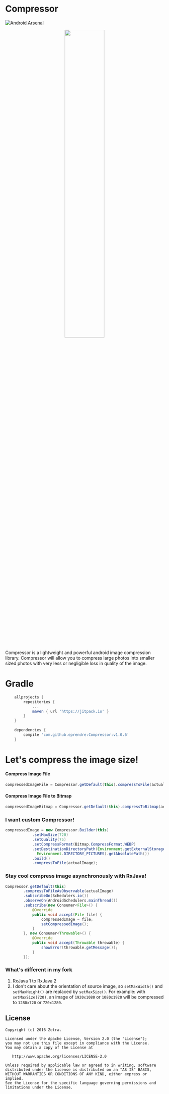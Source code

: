 Compressor
======
[![Android Arsenal](https://img.shields.io/badge/Android%20Arsenal-Compressor-blue.svg?style=flat)](http://android-arsenal.com/details/1/3758)
<p align="center"><img src="https://raw.githubusercontent.com/zetbaitsu/Compressor/master/ss.png" width="50%" /></p>
Compressor is a lightweight and powerful android image compression library. Compressor will allow you to compress large photos into smaller sized photos with very less or negligible loss in quality of the image.

# Gradle
```groovy
    allprojects {
        repositories {
            ...
            maven { url 'https://jitpack.io' }
        }
    }
    
    dependencies {
        compile 'com.github.eprendre:Compressor:v1.0.6'
    }
```
# Let's compress the image size!
#### Compress Image File
```java
compressedImageFile = Compressor.getDefault(this).compressToFile(actualImageFile);
```
#### Compress Image File to Bitmap
```java
compressedImageBitmap = Compressor.getDefault(this).compressToBitmap(actualImageFile);
```
### I want custom Compressor!
```java
compressedImage = new Compressor.Builder(this)
            .setMaxSize(720)
            .setQuality(75)
            .setCompressFormat(Bitmap.CompressFormat.WEBP)
            .setDestinationDirectoryPath(Environment.getExternalStoragePublicDirectory(
              Environment.DIRECTORY_PICTURES).getAbsolutePath())
            .build()
            .compressToFile(actualImage);
```
### Stay cool compress image asynchronously with RxJava!
```java
Compressor.getDefault(this)
        .compressToFileAsObservable(actualImage)
        .subscribeOn(Schedulers.io())
        .observeOn(AndroidSchedulers.mainThread())
        .subscribe(new Consumer<File>() {
            @Override
            public void accept(File file) {
                compressedImage = file;
                setCompressedImage();
            }
        }, new Consumer<Throwable>() {
            @Override
            public void accept(Throwable throwable) {
                showError(throwable.getMessage());
            }
        });
```
### What's different in my fork
1. RxJava 1 to RxJava 2
2. I don't care about the orientation of source image, so `setMaxWidth()` and `setMaxHeight()` are replaced by 
`setMaxSize()`. For example: with `setMaxSize(720)`, an image of `1920x1080` or `1080x1920` will be compressed to 
`1280x720` or `720x1280`.

License
-------
    Copyright (c) 2016 Zetra.
    
    Licensed under the Apache License, Version 2.0 (the "License");
    you may not use this file except in compliance with the License.
    You may obtain a copy of the License at

       http://www.apache.org/licenses/LICENSE-2.0

    Unless required by applicable law or agreed to in writing, software
    distributed under the License is distributed on an "AS IS" BASIS,
    WITHOUT WARRANTIES OR CONDITIONS OF ANY KIND, either express or implied.
    See the License for the specific language governing permissions and
    limitations under the License.
